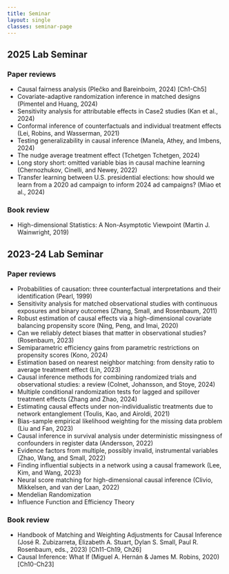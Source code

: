 ```yaml
---
title: Seminar
layout: single
classes: seminar-page
---
```




## 2025 Lab Seminar

### Paper reviews

* Causal fairness analysis (Plečko and Bareinboim, 2024) [Ch1-Ch5]
* Covariate-adaptive randomization inference in matched designs (Pimentel and Huang, 2024) 
* Sensitivity analysis for attributable effects in Case2 studies (Kan et al., 2024)  
* Conformal inference of counterfactuals and individual treatment effects (Lei, Robins, and Wasserman, 2021)  
* Testing generalizability in causal inference (Manela, Athey, and Imbens, 2024)  
* The nudge average treatment effect (Tchetgen Tchetgen, 2024)  
* Long story short: omitted variable bias in causal machine learning (Chernozhukov, Cinelli, and Newey, 2022)  
* Transfer learning between U.S. presidential elections: how should we learn from a 2020 ad campaign to inform 2024 ad campaigns? (Miao et al., 2024)  

### Book review

* High-dimensional Statistics: A Non-Asymptotic Viewpoint (Martin J. Wainwright, 2019)



## 2023-24 Lab Seminar


### Paper reviews

* Probabilities of causation: three counterfactual interpretations and their identification (Pearl, 1999)  
* Sensitivity analysis for matched observational studies with continuous exposures and binary outcomes (Zhang, Small, and Rosenbaum, 2011)  
* Robust estimation of causal effects via a high-dimensional covariate balancing propensity score (Ning, Peng, and Imai, 2020)  
* Can we reliably detect biases that matter in observational studies? (Rosenbaum, 2023)  
* Semiparametric efficiency gains from parametric restrictions on propensity scores (Kono, 2024)  
* Estimation based on nearest neighbor matching: from density ratio to average treatment effect (Lin, 2023)  
* Causal inference methods for combining randomized trials and observational studies: a review (Colnet, Johansson, and Stoye, 2024)  
* Multiple conditional randomization tests for lagged and spillover treatment effects (Zhang and Zhao, 2024)  
* Estimating causal effects under non-individualistic treatments due to network entanglement (Toulis, Kao, and Airoldi, 2021)  
* Bias-sample empirical likelihood weighting for the missing data problem (Liu and Fan, 2023)  
* Causal inference in survival analysis under deterministic missingness of confounders in register data (Andersson, 2022)  
* Evidence factors from multiple, possibly invalid, instrumental variables (Zhao, Wang, and Small, 2022)  
* Finding influential subjects in a network using a causal framework (Lee, Kim, and Wang, 2023)  
* Neural score matching for high-dimensional causal inference (Clivio, Mikkelsen, and van der Laan, 2022)  
* Mendelian Randomization
* Influence Function and Efficiency Theory


### Book review

* Handbook of Matching and Weighting Adjustments for Causal Inference (José R. Zubizarreta, Elizabeth A. Stuart, Dylan S. Small, Paul R. Rosenbaum, eds., 2023) [Ch11-Ch19, Ch26]
* Causal Inference: What If (Miguel A. Hernán & James M. Robins, 2020) [Ch10-Ch23]



